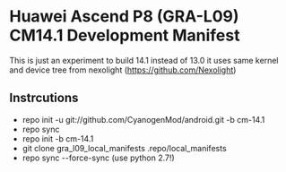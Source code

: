 # Huawei Ascend P8 (GRA-L09) CM14.1 Development Manifest
This is just an experiment to build 14.1 instead of 13.0
it uses same kernel and device tree from nexolight (https://github.com/Nexolight)
## Instrcutions
- repo init -u git://github.com/CyanogenMod/android.git -b cm-14.1
- repo sync
- repo init -b cm-14.1
- git clone gra_l09_local_manifests .repo/local_manifests
- repo sync --force-sync (use python 2.7!)
